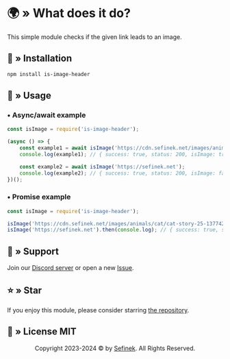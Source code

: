 # 🌍 » What does it do?
This simple module checks if the given link leads to an image.

## 🤔 » Installation
```bash
npm install is-image-header
````

## 📝 » Usage
### • Async/await example
```js
const isImage = require('is-image-header');

(async () => {
    const example1 = await isImage('https://cdn.sefinek.net/images/animals/cat/cat-story-25-1377426-min.jpg');
    console.log(example1); // { success: true, status: 200, isImage: true }

    const example2 = await isImage('https://sefinek.net');
    console.log(example2); // { success: true, status: 200, isImage: false }
})();
```

### • Promise example
```js
const isImage = require('is-image-header');

isImage('https://cdn.sefinek.net/images/animals/cat/cat-story-25-1377426-min.jpg').then(console.log); // { success: true, status: 200, isImage: true }
isImage('https://sefinek.net').then(console.log); // { success: true, status: 200, isImage: false }
```

## 🤝 » Support
Join our [Discord server](https://discord.gg/53DBjTuzgZ) or open a new [Issue](https://github.com/sefinek/is-image-header/issues).

## ⭐ » Star
If you enjoy this module, please consider starring [the repository](https://github.com/sefinek/random-cat-img).

## 📜 » License MIT
<div align="center">
    Copyright 2023-2024 © by <a href="https://sefinek.net">Sefinek</a>. All Rights Reserved.
</div>